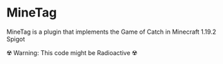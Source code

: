 # MineTag
MineTag is a plugin that implements the Game of Catch in Minecraft 1.19.2 Spigot

☢️ Warning: This code might be Radioactive ☢️ 
